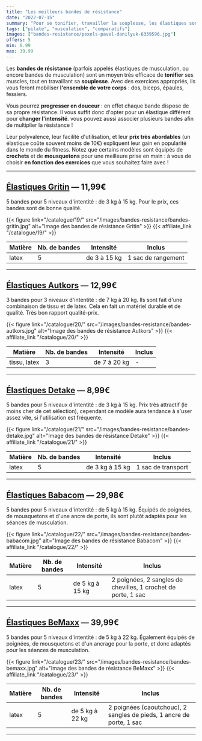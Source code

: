 ```yaml
---
title: "Les meilleurs bandes de résistance"
date: "2022-07-15"
summary: "Pour se tonifier, travailler la souplesse, les élastiques sont devenus un indispensable des séances fitness."
tags: ["pilate", "musculation", "comparatifs"]
images: ["bandes-resistance/pexels-pavel-danilyuk-6339596.jpg"]
offers: 5
min: 8.99
max: 39.99
---
```

Les **bandes de résistance** (parfois appelés élastiques de musculation, ou encore bandes de musculation) sont un moyen très efficace de **tonifier** ses muscles, tout en travaillant sa **souplesse**.
Avec des exercices appropriés, ils vous feront mobiliser **l'ensemble de votre corps** : dos, biceps, épaules, fessiers.

Vous pourrez **progresser en douceur** : en effet chaque bande dispose de sa propre résistance. Il vous suffit donc d'opter pour un élastique différent pour **changer l'intensité**. vous pouvez aussi associer plusieurs bandes afin de multiplier la résistance !

Leur polyvalence, leur facilité d'utilisation, et leur **prix très abordables** (un élastique coûte souvent moins de 10€) expliquent leur gain en popularité dans le monde du fitness.
Notez que certains modèles sont équipés de **crochets** et de **mousquetons** pour une meilleure prise en main : à vous de choisir **en fonction des exercices** que vous souhaitez faire avec !

---
## [Élastiques Gritin](/catalogue/19/) — 11,99€

5 bandes pour 5 niveaux d'intentité : de 3 kg à 15 kg.
Pour le prix, ces bandes sont de bonne qualité.

{{< figure link="/catalogue/19/" src="/images/bandes-resistance/bandes-gritin.jpg" alt="Image des bandes de résistance Gritin" >}}
{{< affiliate_link "/catalogue/19/" >}}

| Matière |    Nb. de bandes    | Intensité              |    Inclus              |
| ------- | --------------      | --------------------   | ----------------       |
| latex   |             5       | de 3 à 15 kg           | 1 sac de rangement     |
---
## [Élastiques Autkors](/catalogue/20/) — 12,99€

3 bandes pour 3 niveaux d'intentité : de 7 kg à 20 kg.
Ils sont fait d'une combinaison de tissu et de latex. Cela en fait un matériel durable et de qualité.
Très bon rapport qualité-prix.

{{< figure link="/catalogue/20/" src="/images/bandes-resistance/bandes-autkors.jpg" alt="Image des bandes de résistance Autkors" >}}
{{< affiliate_link "/catalogue/20/" >}}

| Matière        |    Nb. de bandes    | Intensité              |    Inclus              |
| -------        | --------------      | --------------------   | ----------------       |
| tissu, latex   |             3       | de 7 à 20 kg           | -                      |
---
## [Élastiques Detake](/catalogue/21/) — 8,99€

5 bandes pour 5 niveaux d'intentité : de 3 kg à 15 kg.
Prix très attractif (le moins cher de cet sélection), cependant ce modèle aura tendance à s'user assez vite, si l'utilisation est fréquente.

{{< figure link="/catalogue/21/" src="/images/bandes-resistance/bandes-detake.jpg" alt="Image des bandes de résistance Detake" >}}
{{< affiliate_link "/catalogue/21/" >}}

| Matière        |    Nb. de bandes    | Intensité              |    Inclus              |
| -------        | --------------      | --------------------   | ----------------       |
|        latex   |             5       | de 3 kg à 15 kg        | 1 sac de transport     |
---
## [Élastiques Babacom](/catalogue/22/) — 29,98€

5 bandes pour 5 niveaux d'intentité : de 5 kg à 15 kg. Équipés de poignées, de mousquetons et d'une ancre de porte, ils sont plutôt adaptés pour les séances de musculation.

{{< figure link="/catalogue/22/" src="/images/bandes-resistance/bandes-babacom.jpg" alt="Image des bandes de résistance Babacom" >}}
{{< affiliate_link "/catalogue/22/" >}}

| Matière        |    Nb. de bandes    | Intensité              |    Inclus                                                     |
| -------        | --------------      | --------------------   | ----------------                                              |
|        latex   |             5       | de 5 kg à 15 kg        | 2 poignées, 2 sangles de chevilles, 1 crochet de porte, 1 sac |
---
## [Élastiques BeMaxx](/catalogue/23/) — 39,99€

5 bandes pour 5 niveaux d'intentité : de 5 kg à 22 kg. Également équipés de poignées, de mousquetons et d'un ancrage pour la porte, et donc adaptés pour les séances de musculation.

{{< figure link="/catalogue/23/" src="/images/bandes-resistance/bandes-bemaxx.jpg" alt="Image des bandes de résistance BeMaxx" >}}
{{< affiliate_link "/catalogue/23/" >}}

| Matière        |    Nb. de bandes    | Intensité              |    Inclus                                                     |
| -------        | --------------      | --------------------   | ----------------                                              |
|        latex   |             5       | de 5 kg à 22 kg        | 2 poignées (caoutchouc), 2 sangles de pieds, 1 ancre de porte, 1 sac |
---

